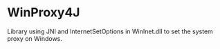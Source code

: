 WinProxy4J
==========

Library using JNI and InternetSetOptions in WinInet.dll to set the system proxy on Windows.